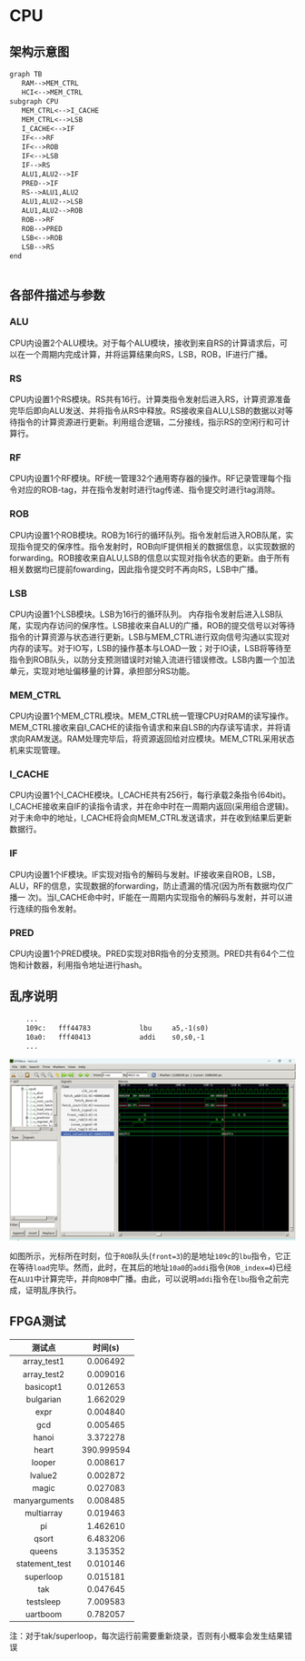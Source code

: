 # CPU

## 架构示意图
```mermaid
graph TB
   RAM-->MEM_CTRL
   HCI<-->MEM_CTRL
subgraph CPU
   MEM_CTRL<-->I_CACHE
   MEM_CTRL<-->LSB
   I_CACHE<-->IF
   IF<-->RF
   IF<-->ROB
   IF<-->LSB
   IF-->RS
   ALU1,ALU2-->IF
   PRED-->IF
   RS-->ALU1,ALU2
   ALU1,ALU2-->LSB
   ALU1,ALU2-->ROB
   ROB-->RF
   ROB-->PRED
   LSB<-->ROB
   LSB-->RS
end   
    
```

## 各部件描述与参数

### ALU
CPU内设置2个ALU模块。对于每个ALU模块，接收到来自RS的计算请求后，可以在一个周期内完成计算，并将运算结果向RS，LSB，ROB，IF进行广播。

### RS
CPU内设置1个RS模块。RS共有16行。计算类指令发射后进入RS，计算资源准备完毕后即向ALU发送、并将指令从RS中释放。RS接收来自ALU,LSB的数据以对等待指令的计算资源进行更新。利用组合逻辑，二分接线，指示RS的空闲行和可计算行。

### RF
CPU内设置1个RF模块。RF统一管理32个通用寄存器的操作。RF记录管理每个指令对应的ROB-tag，并在指令发射时进行tag传递、指令提交时进行tag消除。

### ROB
CPU内设置1个ROB模块。ROB为16行的循环队列。指令发射后进入ROB队尾，实现指令提交的保序性。指令发射时，ROB向IF提供相关的数据信息，以实现数据的forwarding。ROB接收来自ALU,LSB的信息以实现对指令状态的更新。由于所有相关数据均已提前fowarding，因此指令提交时不再向RS，LSB中广播。

### LSB
CPU内设置1个LSB模块。LSB为16行的循环队列。
内存指令发射后进入LSB队尾，实现内存访问的保序性。LSB接收来自ALU的广播，ROB的提交信号以对等待指令的计算资源与状态进行更新。LSB与MEM_CTRL进行双向信号沟通以实现对内存的读写。对于IO写，LSB的操作基本与LOAD一致；对于IO读，LSB将等待至指令到ROB队头，以防分支预测错误时对输入流进行错误修改。LSB内置一个加法单元，实现对地址偏移量的计算，承担部分RS功能。

### MEM_CTRL
CPU内设置1个MEM_CTRL模块。MEM_CTRL统一管理CPU对RAM的读写操作。MEM_CTRL接收来自I_CACHE的读指令请求和来自LSB的内存读写请求，并将请求向RAM发送。RAM处理完毕后，将资源返回给对应模块。MEM_CTRL采用状态机来实现管理。

### I_CACHE
CPU内设置1个I_CACHE模块。I_CACHE共有256行，每行承载2条指令(64bit)。I_CACHE接收来自IF的读指令请求，并在命中时在一周期内返回(采用组合逻辑)。对于未命中的地址，I_CACHE将会向MEM_CTRL发送请求，并在收到结果后更新数据行。

### IF
CPU内设置1个IF模块。IF实现对指令的解码与发射。IF接收来自ROB，LSB，ALU，RF的信息，实现数据的forwarding，防止遗漏的情况(因为所有数据均仅广播一 次)。当I_CACHE命中时，IF能在一周期内实现指令的解码与发射，并可以进行连续的指令发射。

### PRED
CPU内设置1个PRED模块。PRED实现对BR指令的分支预测。PRED共有64个二位饱和计数器，利用指令地址进行hash。

## 乱序说明

```dump
    ...
    109c:	fff44783          	lbu   	a5,-1(s0)
    10a0:	fff40413          	addi	s0,s0,-1
    ...
```
![](doc/wave.png)

如图所示，光标所在时刻，位于`ROB`队头(`front=3`)的是地址`109c`的`lbu`指令，它正在等待`load`完毕。然而，此时，在其后的地址`10a0`的`addi`指令(`ROB_index=4`)已经在`ALU1`中计算完毕，并向`ROB`中广播。由此，可以说明`addi`指令在`lbu`指令之前完成，证明乱序执行。





## FPGA测试
|测试点|时间(s)|
|:-----:|:------:|
|array_test1|0.006492|
|array_test2|0.009016|
|basicopt1|0.012653|
|bulgarian|1.662029|
|expr|0.004840|
|gcd|0.005465|
|hanoi|3.372278|
|heart|390.999594|
|looper|0.008617|
|lvalue2|0.002872|
|magic|0.027083|
|manyarguments|0.008485|
|multiarray|0.019463|
|pi|1.462610|
|qsort|6.483206|
|queens|3.135352|
|statement_test|0.010146|
|superloop|0.015181|
|tak|0.047645|
|testsleep|7.009583|
|uartboom|0.782057|

注：对于tak/superloop，每次运行前需要重新烧录，否则有小概率会发生结果错误